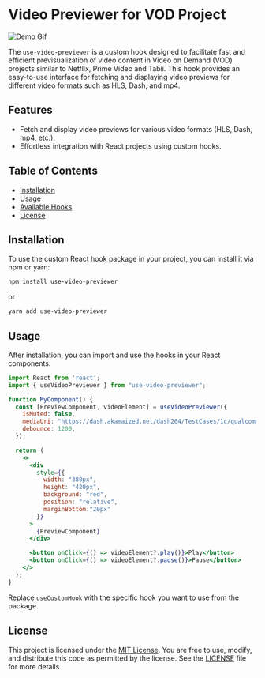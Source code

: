 # Video Previewer for VOD Project

![Demo Gif](demo.gif)

The `use-video-previewer` is a custom hook designed to facilitate fast and efficient previsualization of video content in Video on Demand (VOD) projects similar to Netflix, Prime Video and Tabii. This hook provides an easy-to-use interface for fetching and displaying video previews for different video formats such as HLS, Dash, and mp4.

## Features
- Fetch and display video previews for various video formats (HLS, Dash, mp4, etc.).
- Effortless integration with React projects using custom hooks.

## Table of Contents

- [Installation](#installation)
- [Usage](#usage)
- [Available Hooks](#available-hooks)
- [License](#license)

## Installation

To use the custom React hook package in your project, you can install it via npm or yarn:

```bash
npm install use-video-previewer
```

or

```bash
yarn add use-video-previewer
```

## Usage

After installation, you can import and use the hooks in your React components:

```jsx
import React from 'react';
import { useVideoPreviewer } from "use-video-previewer";

function MyComponent() {
  const [PreviewComponent, videoElement] = useVideoPreviewer({
    isMuted: false,
    mediaUri: "https://dash.akamaized.net/dash264/TestCases/1c/qualcomm/2/MultiRate.mpd",
    debounce: 1200,
  });

  return (
    <>
      <div
        style={{
          width: "380px",
          height: "420px",
          background: "red",
          position: "relative",
          marginBottom:"20px"
        }}
      >
        {PreviewComponent}
      </div>

      <button onClick={() => videoElement?.play()}>Play</button>
      <button onClick={() => videoElement?.pause()}>Pause</button>
    </>
  );
}
```

Replace `useCustomHook` with the specific hook you want to use from the package.

## License

This project is licensed under the [MIT License](LICENSE). You are free to use, modify, and distribute this code as permitted by the license. See the [LICENSE](LICENSE) file for more details.